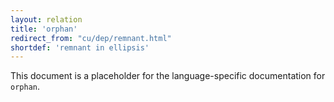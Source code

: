 ```yaml
---
layout: relation
title: 'orphan'
redirect_from: "cu/dep/remnant.html"
shortdef: 'remnant in ellipsis'
---
```


This document is a placeholder for the language-specific documentation
for `orphan`.
